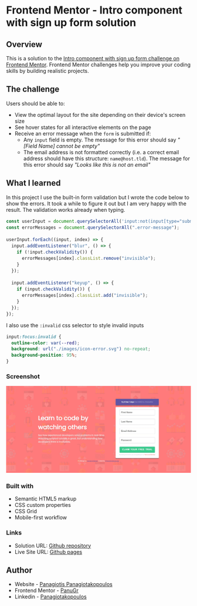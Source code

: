 # Frontend Mentor - Intro component with sign up form solution

## Overview

This is a solution to the [Intro component with sign up form challenge on Frontend Mentor](https://www.frontendmentor.io/challenges/intro-component-with-signup-form-5cf91bd49edda32581d28fd1). Frontend Mentor challenges help you improve your coding skills by building realistic projects.

## The challenge

Users should be able to:

- View the optimal layout for the site depending on their device's screen size
- See hover states for all interactive elements on the page
- Receive an error message when the `form` is submitted if:
  - Any `input` field is empty. The message for this error should say _"[Field Name] cannot be empty"_
  - The email address is not formatted correctly (i.e. a correct email address should have this structure: `name@host.tld`). The message for this error should say _"Looks like this is not an email"_

## What I learned
In this project I use the built-in form validation but I wrote the code below to show the errors.
It took a while to figure it out but I am very happy with the result. The validation works already when typing.

```js
const userInput = document.querySelectorAll('input:not(input[type="submit"])');
const errorMessages = document.querySelectorAll(".error-message");

userInput.forEach((input, index) => {
  input.addEventListener("blur", () => {
    if (!input.checkValidity()) {
      errorMessages[index].classList.remove("invisible");
    }
  });

  input.addEventListener("keyup", () => {
    if (input.checkValidity()) {
      errorMessages[index].classList.add("invisible");
    }
  });
});
```
I also use the `:invalid` css selector to style invalid inputs 

````css
input:focus:invalid {
  outline-color: var(--red);
  background: url("./images/icon-error.svg") no-repeat;
  background-position: 95%;
}
````
### Screenshot

![](./images/screenshot.jpg)



### Built with

- Semantic HTML5 markup
- CSS custom properties
- CSS Grid
- Mobile-first workflow

### Links

- Solution URL: [Github repository](https://github.com/PanuGr/signup-form)
- Live Site URL: [Github pages](https://panugr.github.io/signup-form)

## Author
- Website - [Panagiotis Panagiotakopoulos](https://panagiotis.netlify.com)
- Frontend Mentor - [PanuGr](https://www.frontendmentor.io/profile/PanuGr)
- Linkedin - [Panagiotakopoulos](https://www.linkedin.com/in/p-panagiotakopoulos/)
